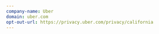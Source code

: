 ```yaml
---
company-name: Uber
domain: uber.com
opt-out-url: https://privacy.uber.com/privacy/california
---
```





